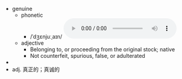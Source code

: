 - genuine
	- phonetic
		- /ˈdʒɛnjuːˌaɪn/
		  <audio controls><source src="https://api.dictionaryapi.dev/media/pronunciations/en/genuine-us.mp3"></audio>
	- adjective
		- Belonging to, or proceeding from the original stock; native
		- Not counterfeit, spurious, false, or adulterated
-
- adj. 真正的；真诚的